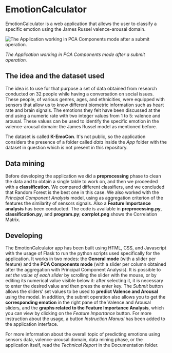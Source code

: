 # EmotionCalculator
EmotionCalculator is a web application that allows the user to classify a specific emotion using the James Russel valence-arousal domain.

![The Application working in PCA Components mode after a submit operation.](https://user-images.githubusercontent.com/112756894/213936360-2c614f04-b2da-48b9-a29f-24f3ca3caed9.png)

*The Application working in PCA Components mode after a submit operation.*

## The idea and the dataset used
The idea is to use for that purpose a set of data obtained from research conducted on 32 people while having a conversation on social issues. These people, of various genres, ages, and ethnicities, were equipped with sensors that allow us to know different biometric information such as heart rate and brain signals. The emotions they felt have been discussed at the end using a numeric rate with two integer values from 1 to 5: valence and arousal. These values can be used to identify the specific emotion in the valence-arousal domain: the James Russel model as mentioned before.

The dataset is called **K-EmoCon**. It's not public, so the application considers the presence of a folder called *data* inside the *App* folder with the dataset in question which is not present in this repository.

## Data mining
Before developing the application we did a **preprocessing** phase to clean the data and to obtain a single table to work on, and then we proceeded with a **classification**. We compared different classifiers, and we concluded that Random Forest is the best one in this case. We also worked with the *Principal Component Analysis* model, using as aggregation criterion of the features the similarity of sensors signals. Also a **Feature Importance analysis** has been conducted.
The code is available in **preprocessing.py**, **classification.py**, and **program.py**; **corrplot.png** shows the Correlation Matrix.

## Developing
The EmotionCalculator app has been built using HTML, CSS, and Javascript with the usage of Flask to run the python scripts used specifically for the application.
It works in two modes: the **General mode** (with a slider per feature) and the **PCA Components mode** (with a slider per column obtained after the aggregation with Principal Component Analysis). It is possible to *set the value of each slider* by scrolling the slider with the mouse, or by editing its numerical value visible below it: after selecting it, it is necessary to enter the desired value and then press the enter key. The *Submit* button allows the sliders’ set values to be used to **predict Valence and Arousal** using the model. In addition, the submit operation also allows you to get the **corresponding emotion** in the right pane of the Valence and Arousal sliders, and the **graphs related to the Feature Importance Analysis**, which you can view by clicking on the *Feature Importance* button. For more instruction about the usage, a button *Instruction Manual* has been added to the application interface.

For more information about the overall topic of predicting emotions using sensors data, valence-arousal domain, data mining phase, or the application itself, read the *Technical Report* in the Documentation folder.
